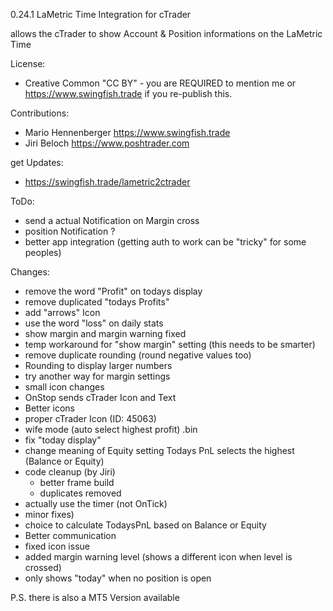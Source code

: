 0.24.1
LaMetric Time Integration for cTrader

allows the cTrader to show Account & Position informations on the LaMetric Time

License:
 - Creative Common "CC BY" - you are REQUIRED to mention me or https://www.swingfish.trade if you re-publish this.

Contributions:
 - Mario Hennenberger  https://www.swingfish.trade
 - Jiri Beloch https://www.poshtrader.com

get Updates:
 - https://swingfish.trade/lametric2ctrader

ToDo:
 - send a actual Notification on Margin cross
 - position Notification ?
 - better app integration (getting auth to work can be "tricky" for some peoples)

Changes:
 - remove the word "Profit" on todays display
 - remove duplicated "todays Profits"
 - add "arrows" Icon
 - use the word "loss" on daily stats
 - show margin and margin warning fixed
 - temp workaround for "show margin" setting (this needs to be smarter)
 - remove duplicate rounding (round negative values too)
 - Rounding to display larger numbers
 - try another way for margin settings
 - small icon changes
 - OnStop sends cTrader Icon and Text
 - Better icons
 - proper cTrader Icon (ID: 45063)
 - wife mode (auto select highest profit) .bin
 - fix "today display"
 - change meaning of Equity setting
   Todays PnL selects the highest (Balance or Equity)
 - code cleanup (by Jiri)
   - better frame build
   - duplicates removed
 - actually use the timer (not OnTick)
 - minor fixes)
 - choice to calculate TodaysPnL based on Balance or Equity
 - Better communication
 - fixed icon issue
 - added margin warning level (shows a different icon when level is crossed)
 - only shows "today" when no position is open
    
P.S. there is also a MT5 Version available
